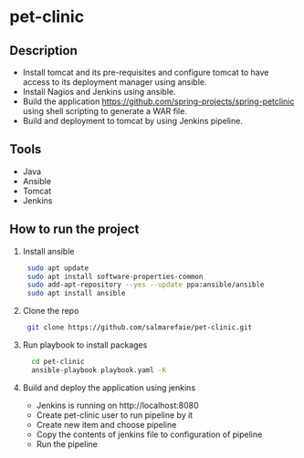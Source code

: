 # pet-clinic

## Description
- Install tomcat and its pre-requisites and configure tomcat to have access to its deployment manager using ansible.
- Install Nagios and Jenkins using ansible.
- Build the application https://github.com/spring-projects/spring-petclinic using shell scripting to generate a WAR file.
- Build and deployment to tomcat by using Jenkins pipeline.


## Tools
- Java
- Ansible
- Tomcat
- Jenkins


## How to run the project 
1. Install ansible
   
    ```bash      
     sudo apt update
     sudo apt install software-properties-common
     sudo add-apt-repository --yes --update ppa:ansible/ansible
     sudo apt install ansible
    ```

2. Clone the repo

    ```bash      
     git clone https://github.com/salmarefaie/pet-clinic.git
    ```

3. Run playbook to install packages

   ```bash
     cd pet-clinic      
     ansible-playbook playbook.yaml -K
    ```

4. Build and deploy the application using jenkins
   - Jenkins is running on http://localhost:8080
   - Create pet-clinic user to run pipeline by it
   - Create new item and choose pipeline
   - Copy the contents of jenkins file to configuration of pipeline
   - Run the pipeline
